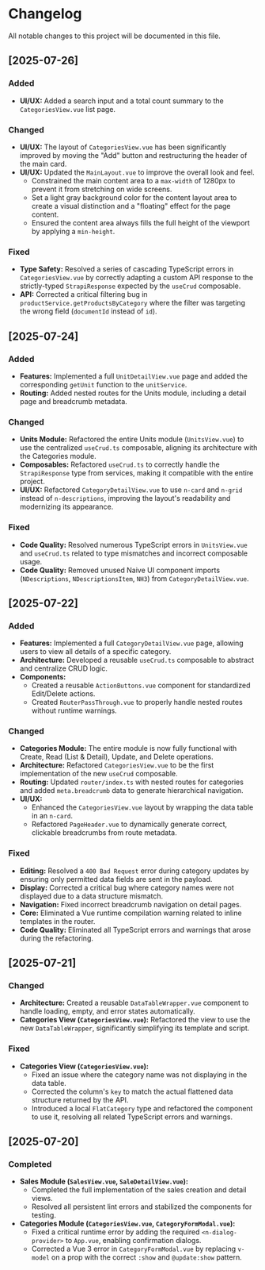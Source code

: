 # Changelog

All notable changes to this project will be documented in this file.

## [2025-07-26]

### Added
- **UI/UX:** Added a search input and a total count summary to the `CategoriesView.vue` list page.

### Changed
- **UI/UX:** The layout of `CategoriesView.vue` has been significantly improved by moving the "Add" button and restructuring the header of the main card.
- **UI/UX:** Updated the `MainLayout.vue` to improve the overall look and feel.
  - Constrained the main content area to a `max-width` of 1280px to prevent it from stretching on wide screens.
  - Set a light gray background color for the content layout area to create a visual distinction and a "floating" effect for the page content.
  - Ensured the content area always fills the full height of the viewport by applying a `min-height`.

### Fixed
- **Type Safety:** Resolved a series of cascading TypeScript errors in `CategoriesView.vue` by correctly adapting a custom API response to the strictly-typed `StrapiResponse` expected by the `useCrud` composable.
- **API:** Corrected a critical filtering bug in `productService.getProductsByCategory` where the filter was targeting the wrong field (`documentId` instead of `id`).

## [2025-07-24]

### Added
- **Features:** Implemented a full `UnitDetailView.vue` page and added the corresponding `getUnit` function to the `unitService`.
- **Routing:** Added nested routes for the Units module, including a detail page and breadcrumb metadata.

### Changed
- **Units Module:** Refactored the entire Units module (`UnitsView.vue`) to use the centralized `useCrud.ts` composable, aligning its architecture with the Categories module.
- **Composables:** Refactored `useCrud.ts` to correctly handle the `StrapiResponse` type from services, making it compatible with the entire project.
- **UI/UX:** Refactored `CategoryDetailView.vue` to use `n-card` and `n-grid` instead of `n-descriptions`, improving the layout's readability and modernizing its appearance.

### Fixed
- **Code Quality:** Resolved numerous TypeScript errors in `UnitsView.vue` and `useCrud.ts` related to type mismatches and incorrect composable usage.
- **Code Quality:** Removed unused Naive UI component imports (`NDescriptions`, `NDescriptionsItem`, `NH3`) from `CategoryDetailView.vue`.

## [2025-07-22]

### Added
- **Features:** Implemented a full `CategoryDetailView.vue` page, allowing users to view all details of a specific category.
- **Architecture:** Developed a reusable `useCrud.ts` composable to abstract and centralize CRUD logic.
- **Components:** 
  - Created a reusable `ActionButtons.vue` component for standardized Edit/Delete actions.
  - Created `RouterPassThrough.vue` to properly handle nested routes without runtime warnings.

### Changed
- **Categories Module:** The entire module is now fully functional with Create, Read (List & Detail), Update, and Delete operations.
- **Architecture:** Refactored `CategoriesView.vue` to be the first implementation of the new `useCrud` composable.
- **Routing:** Updated `router/index.ts` with nested routes for categories and added `meta.breadcrumb` data to generate hierarchical navigation.
- **UI/UX:** 
  - Enhanced the `CategoriesView.vue` layout by wrapping the data table in an `n-card`.
  - Refactored `PageHeader.vue` to dynamically generate correct, clickable breadcrumbs from route metadata.

### Fixed
- **Editing:** Resolved a `400 Bad Request` error during category updates by ensuring only permitted data fields are sent in the payload.
- **Display:** Corrected a critical bug where category names were not displayed due to a data structure mismatch.
- **Navigation:** Fixed incorrect breadcrumb navigation on detail pages.
- **Core:** Eliminated a Vue runtime compilation warning related to inline templates in the router.
- **Code Quality:** Eliminated all TypeScript errors and warnings that arose during the refactoring.

## [2025-07-21]

### Changed
- **Architecture:** Created a reusable `DataTableWrapper.vue` component to handle loading, empty, and error states automatically.
- **Categories View (`CategoriesView.vue`):** Refactored the view to use the new `DataTableWrapper`, significantly simplifying its template and script.

### Fixed
- **Categories View (`CategoriesView.vue`):**
  - Fixed an issue where the category name was not displaying in the data table.
  - Corrected the column's `key` to match the actual flattened data structure returned by the API.
  - Introduced a local `FlatCategory` type and refactored the component to use it, resolving all related TypeScript errors and warnings.

## [2025-07-20]

### Completed
- **Sales Module (`SalesView.vue`, `SaleDetailView.vue`):**
  - Completed the full implementation of the sales creation and detail views.
  - Resolved all persistent lint errors and stabilized the components for testing.
- **Categories Module (`CategoriesView.vue`, `CategoryFormModal.vue`):**
  - Fixed a critical runtime error by adding the required `<n-dialog-provider>` to `App.vue`, enabling confirmation dialogs.
  - Corrected a Vue 3 error in `CategoryFormModal.vue` by replacing `v-model` on a prop with the correct `:show` and `@update:show` pattern.
